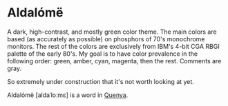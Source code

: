 # Aldalómë

A dark, high-contrast, and mostly green color theme. The main colors are based (as accurately as possible) on phosphors of 70's monochrome monitors. The rest of the colors are exclusively from IBM's 4-bit CGA RBGI palette of the early 80's. My goal is to have color prevalence in the following order: green, amber, cyan, magenta, then the rest. Comments are gray.

So extremely under construction that it's not worth looking at yet.

Aldalómë [aldaˈloːmɛ] is a word in [Quenya](https://eldamo.org/content/words/word-3242291153.html).
